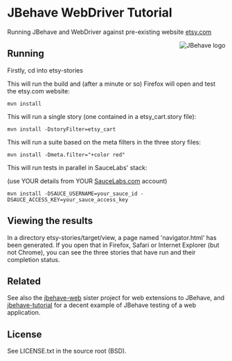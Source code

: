 # JBehave WebDriver Tutorial

Running JBehave and WebDriver against pre-existing website [etsy.com](http://etsy.com)

<img src="http://jbehave.org/reference/preview/images/jbehave-logo.png" alt="JBehave logo" align="right" />

## Running

Firstly, cd into etsy-stories

This will run the build and (after a minute or so) Firefox will open and test the etsy.com website:

    mvn install 

This will run a single story (one contained in a etsy_cart.story file):

    mvn install -DstoryFilter=etsy_cart

This will run a suite based on the meta filters in the three story files:

    mvn install -Dmeta.filter="+color red"

This will run tests in parallel in SauceLabs' stack:

(use YOUR details from YOUR [SauceLabs.com](http://saucelabs.com) account)

    mvn install -DSAUCE_USERNAME=your_sauce_id -DSAUCE_ACCESS_KEY=your_sauce_access_key

## Viewing the results

In a directory etsy-stories/target/view, a page named 'navigator.html' has been generated.  If you open that in Firefox, Safari or Internet Explorer (but not Chrome), you can see the three stories that have run and their completion status.

## Related

See also the [jbehave-web](jbehave-web) sister project for web extensions to JBehave, and [jbehave-tutorial](jbehave-tutorial) for a decent example of JBehave testing of a web application.

## License

See LICENSE.txt in the source root (BSD).